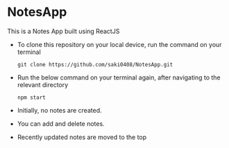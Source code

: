 # NotesApp

This is a Notes App built using ReactJS

- To clone this repository on your local device, run the command on your terminal
  
  `git clone https://github.com/saki0408/NotesApp.git`

- Run the below command on your terminal again, after navigating to the relevant directory

  `npm start`

- Initially, no notes are created.
- You can add and delete notes.
- Recently updated notes are moved to the top
